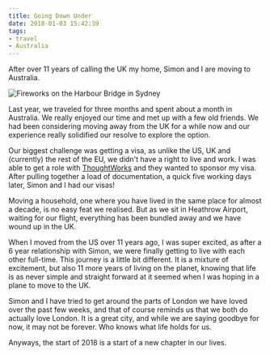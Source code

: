 ```yaml
---
title: Going Down Under
date: 2018-01-03 15:42:39
tags:
- travel
- Australia
---
```


After over 11 years of calling the UK my home, Simon and I are moving to Australia.

<!-- more -->

![Fireworks on the Harbour Bridge in Sydney](/images/Sydney_Fireworks.jpg)

Last year, we traveled for three months and spent about a month in Australia. We really enjoyed our time
and met up with a few old friends.  We had been considering moving away from the UK for a while now
and our experience really solidified our resolve to explore the option.

Our biggest challenge was getting a visa, as unlike the US, UK and (currently) the rest of the EU, we
didn't have a right to live and work.  I was able to get a role with [ThoughtWorks](https://www.thoughtworks.com/) and they wanted to sponsor my visa.  After pulling together a load of
documentation, a quick five working days later, Simon and I had our visas!

Moving a household, one where you have lived in the same place for almost a decade, is no easy feat we
realised.  But as we sit in Heathrow Airport, waiting for our flight, everything has been bundled away
and we have wound up in the UK.

When I moved from the US over 11 years ago, I was super excited, as after a 6 year relationship with
Simon, we were finally getting to live with each other full-time.  This journey is a little bit
different.  It is a mixture of excitement, but also 11 more years of living on the planet, knowing that
life is as never simple and straight forward at it seemed when I was hoping in a plane to move to the UK.

Simon and I have tried to get around the parts of London we have loved over the past few weeks, and that
of course reminds us that we both do actually love London.  It is a great city, and while we are saying
goodbye for now, it may not be forever.  Who knows what life holds for us.

Anyways, the start of 2018 is a start of a new chapter in our lives.
